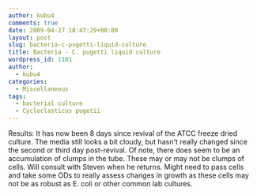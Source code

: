 ```yaml
---
author: kubu4
comments: true
date: 2009-04-27 18:47:29+00:00
layout: post
slug: bacteria-c-pugetti-liquid-culture
title: Bacteria - C. pugetti liquid culture
wordpress_id: 1101
author:
  - kubu4
categories:
  - Miscellaneous
tags:
  - bacterial culture
  - Cycloclasticus pugetii
---
```


Results: It has now been 8 days since revival of the ATCC freeze dried culture. The media still looks a bit cloudy, but hasn't really changed since the second or third day post-revival. Of note, there does seem to be an accumulation of clumps in the tube. These may or may not be clumps of cells. Will consult with Steven when he returns. Might need to pass cells and take some ODs to really assess changes in growth as these cells may not be as robust as E. coli or other common lab cultures.
